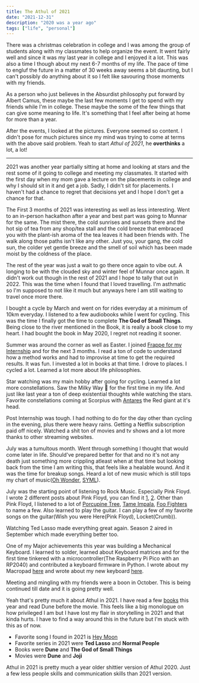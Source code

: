 ```yaml
---
title: The Athul of 2021
date: "2021-12-31"
description: "2020 was a year ago"
tags: ["life", "personal"]
---
```


There was a christmas celebration in college and I was among the group of students along with my classmates to help organize the event. It went fairly well and since it was my last year in college and I enjoyed it a lot. This was also a time I though about my next 6-7 months of my life. The pace of time to engluf the future in a matter of 30 weeks away seems a bit daunting, but I can't possibly do anything about it so I felt like savouring those moments with my friends.

As a person who just believes in the Absurdist philosophy put forward by Albert Camus, these maybe the last few moments I get to spend with my friends while I'm in college. These maybe the some of the few things that can give some meaning to life. It's something that I feel after being at home for more than a year.

After the events, I looked at the pictures. Everyone seemed so content. I didn't pose for much pictures since my mind was trying to come at terms with the above said problem. Yeah to start _Athul of 2021_, he **overthinks** a lot, a lot!

---

2021 was another year partially sitting at home and looking at stars and the rest some of it going to college and meeting my classmates. It started with the first day when my mom gave a lecture on the placements in college and why I should sit in it and get a job. Sadly, I didn't sit for placements. I haven't had a chance to regret that decisions yet and I hope I don't get a chance for that.

The First 3 months of 2021 was interesting as well as less interesting. Went to an in-person hackathon after a year and best part was going to Munnar for the same. The mist there, the cold sunrises and sunsets there and the hot sip of tea from any shop/tea stall and the cold breeze that embraced you with the plant-ish aroma of the tea leaves it had been friends with. The walk along those paths isn't like any other. Just you, your gang, the cold sun, the colder yet gentle breeze and the smell of soil which has been made moist by the coldness of the place.

The rest of the year was just a wait to go there once again to vibe out. A longing to be with the clouded sky and winter feel of Munnar once again. It didn't work out though in the rest of 2021 and I hope to tally that out in 2022. This was the time when I found that I loved travelling. I'm asthmatic so I'm supposed to not like it much but anyways here I am still waiting to travel once more there.

I bought a cycle by March and went on for rides everyday at a minimum of 10km everyday. I listened to a few audiobooks while I went for cycling. This was the time I finally got the time to complete **The God of Small Things**. Being close to the river mentioned in the Book, it is really a book close to my heart. I had bought the book in May 2020, I regret not reading it sooner.

Summer was around the corner as well as Easter. I joined [Frappe for my Internship](blog/frappe-internship/) and for the next 3 months. I read a ton of code to understand how a method works and had to improvise at time to get the required results. It was fun. I invested a lot in books at that time. I drove to places. I cycled a lot. Learned a lot more about life philosophies.

Star watching was my main hobby after going for cycling. Learned a lot more constellations. Saw the Milky Way 🌌 for the first time in my life. And just like last year a ton of deep existential thoughts while watching the stars. Favorite constellations coming at Scorpius with [Antares](https://en.wikipedia.org/wiki/Antares) the Red giant at it's head.

Post Internship was tough. I had nothing to do for the day other than cycling in the evening, plus there were heavy rains. Getting a Netflix subscription paid off nicely. Watched a shit ton of movies and tv shows and a lot more thanks to other streaming websites.

July was a tumultous month. Went through something I thought that would come later in life. Should've prepared better for that and no it's not any death just something more crippling atleast when at that time but looking back from the time I am writing this, that feels like a healable wound. And it was the time for breakup songs. Heard a lot of new music which is still tops my chart of music([Oh Wonder](https://open.spotify.com/track/1Gl8PKu5MzKuVWEf5xc0lX?si=18b0e7a0e6ca41ec), [SYML](https://open.spotify.com/track/1BwBeG8Pae6uHp3w29AHvi?si=bc7cd384e0914a65)).

July was the starting point of listening to Rock Music. Especially Pink Floyd. I wrote 2 different posts about Pink Floyd, you can find it [1](/blog/pink-floyd/), [2](/blog/two-planets/). Other than Pink Floyd, I listened to a lot of [Porcupine Tree](https://open.spotify.com/artist/5NXHXK6hOCotCF8lvGM1I0?si=pib2qu29QhuDVuX7-8sK5w), [Tame Impala](https://open.spotify.com/artist/5INjqkS1o8h1imAzPqGZBb?si=61b0461a15b24c12), [Foo Fighters](https://open.spotify.com/artist/7jy3rLJdDQY21OgRLCZ9sD?si=Wr1kAtirSMOUerPoOPLnUw) to name a few. Also learned to play the guitar. I can play a few of my favorite songs on the guitar(Wish you were Here(Pink Floyd), Locket(Crumb)).

Watching Ted Lasso made everything great again. Season 2 aired in September which made everything better too.

One of my Major achievements this year was building a Mechanical Keyboard. I learned to solder, learned about Keyboard matrices and for the first time tinkered with a microcontroller(The Raspberry Pi Pico with an RP2040) and contributed a keyboard firmware in Python. I wrote about my Macropad [here](/blog/macropad/) and wrote about my new keyboard [here](/blog/bye-k2).

Meeting and mingling with my friends were a boon in October. This is being continued till date and it is going pretty well.

Yeah that's pretty much it about Athul in 2021. I have read a few [books](https://athulcyriac.in/books) this year and read Dune before the movie. This feels like a big monologue on how privileged I am but I have lost my flair in storytelling in 2021 and that kinda hurts. I have to find a way around this in the future but I'm stuck with this as of now.

- Favorite song I found in 2021 is [Hey Moon](https://open.spotify.com/track/2NJGAT43AvS7BQvn2017yS?si=4764c69b123a45be)
- Favorite series in 2021 were **Ted Lasso** and **Normal People**
- Books were **Dune** and **The God of Small Things**
- Movies were **Dune** and **Joji**

Athul in 2021 is pretty much a year older shittier version of Athul 2020. Just a few less people skills and communication skills than 2021 version.
